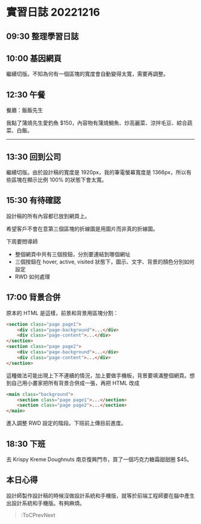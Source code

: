 # 實習日誌 20221216

## 09:30 整理學習日誌

## 10:00 基因網頁

繼續切版。不知為何有一個區塊的寬度會自動變得太寬，需要再調整。

## 12:30 午餐

餐廳：飯飯先生

我點了蒲燒先生愛釣魚 $150，內容物有蒲燒鯛魚、炒高麗菜、涼拌毛豆、綜合蔬菜、白飯。

---

## 13:30 回到公司

繼續切版。由於設計稿的寬度是 1920px，我的筆電螢幕寬度是 1366px，所以有些區塊在顯示比例 100% 的狀態下會太寬。

## 15:30 有待確認

設計稿的所有內容都已放到網頁上。

希望客戶不會在意第三個區塊的折線圖是用圖片而非真的折線圖。

下周要問導師

* 整個網頁中共有三個按鈕，分別要連結到哪個網址
* 三個按鈕在 hover, active, visited 狀態下，圖示、文字、背景的顏色分別如何設定
* RWD 如何處理

## 17:00 背景合併

原本的 HTML 是這樣，前景和背景用區塊分割：

```html
<section class="page page1">
	<div class="page-background">...</div>
	<div class="page-content">...</div>
</section>
<section class="page page2">
	<div class="page-background">...</div>
	<div class="page-content">...</div>
</section>
```

這種做法可能出現上下不連續的情況，加上要做手機板，背景要填滿整個網頁。想到自己用小畫家把所有背景合併成一張，再把 HTML 改成

```html
<main class="background">
	<section class="page page1">...</section>
	<section class="page page2">...</section>
</main>
```

進入調整 RWD 設定的階段。下班前上傳目前進度。

## 18:30 下班

去 Krispy Kreme Doughnuts 南京復興門市，買了一個巧克力糖霜甜甜圈 $45。

## 本日心得

設計師製作設計稿的時候沒做設計系統和手機版，就等於前端工程師要在腦中產生出設計系統和手機版。有夠麻煩。

> :ToCPrevNext